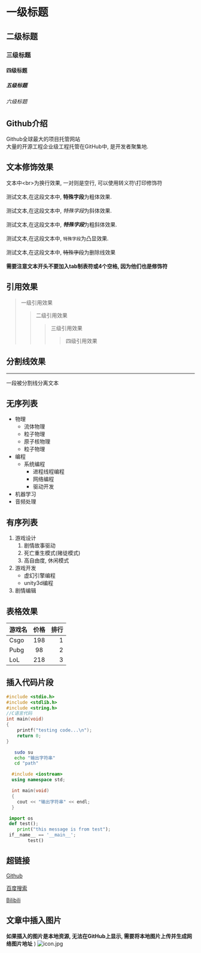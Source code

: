 # 一级标题
## 二级标题
### 三级标题
#### 四级标题
##### 五级标题
###### 六级标题


## Github介绍

Github全球最大的项目托管网站<br>大量的开源工程企业级工程托管在GitHub中, 是开发者聚集地.

## 文本修饰效果
文本中\<br\>为换行效果, 一对则是空行, 可以使用转义符\\打印修饰符<br><br>
测试文本,在这段文本中, **特殊字段**为粗体效果.<br><br>
测试文本,在这段文本中, *特殊字段*为斜体效果.<br><br>
测试文本,在这段文本中, ***特殊字段***为粗斜体效果.<br><br>
测试文本,在这段文本中, `特殊字段`为凸显效果.<br><br>
测试文本,在这段文本中, ~~特殊字段~~为删除线效果<br><br>
**需要注意文本开头不要加入tab制表符或4个空格, 因为他们也是修饰符**

## 引用效果

> 一级引用效果
>> 二级引用效果
>>> 三级引用效果
>>>> 四级引用效果

## 分割线效果
---
一段被分割线分离文本


## 无序列表

* 物理
  * 流体物理
  * 粒子物理
  * 原子核物理
  * 粒子物理
* 编程
  * 系统编程
    * 进程线程编程
    * 网络编程
    * 驱动开发
* 机器学习
* 音频处理


## 有序列表

1. 游戏设计
    1. 剧情故事驱动
    2. 死亡重生模式(赌徒模式)
    3. 高自由度, 休闲模式
2. 游戏开发
    * 虚幻引擎编程
    * unity3d编程
3. 剧情编辑

## 表格效果

游戏名|价格|排行
--|:--:|--:
Csgo|198|1
Pubg|98|2
LoL|218|3

## 插入代码片段

```c
#include <stdio.h>
#include <stdlib.h>
#include <string.h>
//C语言代码
int main(void)
{
	printf("testing code...\n");
	return 0;
}
```

```bash
   sudo su
   echo "输出字符串"
   cd "path"
```

```cpp
  #include <iostream>
  using namespace std;

  int main(void)
  {
  	cout << "输出字符串" << endl;
  }
```

```python
 import os
 def test();
 	print("this message is from test");
 if__name__ == '__main__';
 		test()
```

## 超链接

[Github](https://github.com "跳转到github")

[百度搜索](https://www.baidu.com "跳转到百度")

[Bilibili](https://www.bilibili.com "Bilibili")

## 文章中插入图片

**如果插入的图片是本地资源, 无法在GitHub上显示, 需要将本地图片上传并生成网络图片地址**
)
![icon.jpg](https://s2.loli.net/2022/03/10/TIY5ugh6kADjtBC.jpg)
